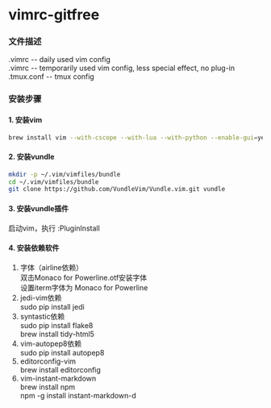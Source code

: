 # vimrc-gitfree  
### 文件描述
.vimrc -- daily used vim config  
.vimrc -- temporarily used vim config, less special effect, no plug-in  
.tmux.conf -- tmux config  

### 安装步骤
#### 1. 安装vim
```bash  
brew install vim --with-cscope --with-lua --with-python --enable-gui=yes --override-system-vim
```
#### 2. 安装vundle
```bash
mkdir -p ~/.vim/vimfiles/bundle
cd ~/.vim/vimfiles/bundle
git clone https://github.com/VundleVim/Vundle.vim.git vundle
```

#### 3. 安装vundle插件
启动vim，执行 :PluginInstall  

#### 4. 安装依赖软件
1. 字体（airline依赖）  
双击Monaco for Powerline.otf安装字体   
设置iterm字体为 Monaco for Powerline  
2. jedi-vim依赖  
sudo pip install jedi  
3. syntastic依赖  
sudo pip install flake8  
brew install tidy-html5  
4. vim-autopep8依赖  
sudo pip install autopep8  
5. editorconfig-vim  
brew install editorconfig  
6. vim-instant-markdown    
brew install npm  
npm -g install instant-markdown-d
